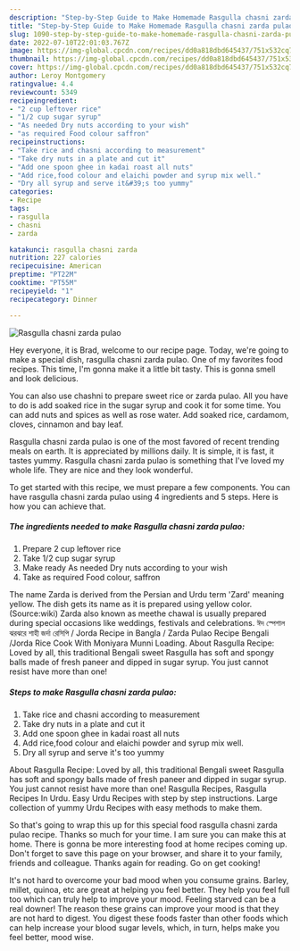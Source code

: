 ```yaml
---
description: "Step-by-Step Guide to Make Homemade Rasgulla chasni zarda pulao"
title: "Step-by-Step Guide to Make Homemade Rasgulla chasni zarda pulao"
slug: 1090-step-by-step-guide-to-make-homemade-rasgulla-chasni-zarda-pulao
date: 2022-07-10T22:01:03.767Z
image: https://img-global.cpcdn.com/recipes/dd0a818dbd645437/751x532cq70/rasgulla-chasni-zarda-pulao-recipe-main-photo.jpg
thumbnail: https://img-global.cpcdn.com/recipes/dd0a818dbd645437/751x532cq70/rasgulla-chasni-zarda-pulao-recipe-main-photo.jpg
cover: https://img-global.cpcdn.com/recipes/dd0a818dbd645437/751x532cq70/rasgulla-chasni-zarda-pulao-recipe-main-photo.jpg
author: Leroy Montgomery
ratingvalue: 4.4
reviewcount: 5349
recipeingredient:
- "2 cup leftover rice"
- "1/2 cup sugar syrup"
- "As needed Dry nuts according to your wish"
- "as required Food colour saffron"
recipeinstructions:
- "Take rice and chasni according to measurement"
- "Take dry nuts in a plate and cut it"
- "Add one spoon ghee in kadai roast all nuts"
- "Add rice,food colour and elaichi powder and syrup mix well."
- "Dry all syrup and serve it&#39;s too yummy"
categories:
- Recipe
tags:
- rasgulla
- chasni
- zarda

katakunci: rasgulla chasni zarda 
nutrition: 227 calories
recipecuisine: American
preptime: "PT22M"
cooktime: "PT55M"
recipeyield: "1"
recipecategory: Dinner

---
```



![Rasgulla chasni zarda pulao](https://img-global.cpcdn.com/recipes/dd0a818dbd645437/751x532cq70/rasgulla-chasni-zarda-pulao-recipe-main-photo.jpg)

Hey everyone, it is Brad, welcome to our recipe page. Today, we're going to make a special dish, rasgulla chasni zarda pulao. One of my favorites food recipes. This time, I'm gonna make it a little bit tasty. This is gonna smell and look delicious.

You can also use chashni to prepare sweet rice or zarda pulao. All you have to do is add soaked rice in the sugar syrup and cook it for some time. You can add nuts and spices as well as rose water. Add soaked rice, cardamom, cloves, cinnamon and bay leaf.

Rasgulla chasni zarda pulao is one of the most favored of recent trending meals on earth. It is appreciated by millions daily. It is simple, it is fast, it tastes yummy. Rasgulla chasni zarda pulao is something that I've loved my whole life. They are nice and they look wonderful.


To get started with this recipe, we must prepare a few components. You can have rasgulla chasni zarda pulao using 4 ingredients and 5 steps. Here is how you can achieve that.

<!--inarticleads1-->

##### The ingredients needed to make Rasgulla chasni zarda pulao:

1. Prepare 2 cup leftover rice
1. Take 1/2 cup sugar syrup
1. Make ready As needed Dry nuts according to your wish
1. Take as required Food colour, saffron


The name Zarda is derived from the Persian and Urdu term &#39;Zard&#39; meaning yellow. The dish gets its name as it is prepared using yellow color. (Source:wiki) Zarda also known as meethe chawal is usually prepared during special occasions like weddings, festivals and celebrations. ঈদ স্পেশাল ঝরঝরে শাহী জর্দা রেসিপি / Jorda Recipe in Bangla / Zarda Pulao Recipe Bengali /Jorda Rice Cook With Moniyara Munni Loading. About Rasgulla Recipe: Loved by all, this traditional Bengali sweet Rasgulla has soft and spongy balls made of fresh paneer and dipped in sugar syrup. You just cannot resist have more than one! 

<!--inarticleads2-->

##### Steps to make Rasgulla chasni zarda pulao:

1. Take rice and chasni according to measurement
1. Take dry nuts in a plate and cut it
1. Add one spoon ghee in kadai roast all nuts
1. Add rice,food colour and elaichi powder and syrup mix well.
1. Dry all syrup and serve it&#39;s too yummy


About Rasgulla Recipe: Loved by all, this traditional Bengali sweet Rasgulla has soft and spongy balls made of fresh paneer and dipped in sugar syrup. You just cannot resist have more than one! Rasgulla Recipes, Rasgulla Recipes In Urdu. Easy Urdu Recipes with step by step instructions. Large collection of yummy Urdu Recipes with easy methods to make them. 

So that's going to wrap this up for this special food rasgulla chasni zarda pulao recipe. Thanks so much for your time. I am sure you can make this at home. There is gonna be more interesting food at home recipes coming up. Don't forget to save this page on your browser, and share it to your family, friends and colleague. Thanks again for reading. Go on get cooking!

It's not hard to overcome your bad mood when you consume grains. Barley, millet, quinoa, etc are great at helping you feel better. They help you feel full too which can truly help to improve your mood. Feeling starved can be a real downer! The reason these grains can improve your mood is that they are not hard to digest. You digest these foods faster than other foods which can help increase your blood sugar levels, which, in turn, helps make you feel better, mood wise.
